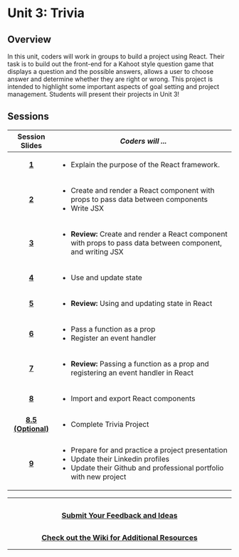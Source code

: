 # Unit 3: Trivia

## Overview
In this unit, coders will work in groups to build a project using React. Their task is to build out the front-end for a Kahoot style question game that displays a question and the possible answers, allows a user to choose answer and determine whether they are right or wrong. This project is intended to highlight some important aspects of goal setting and project management. Students will present their projects in Unit 3!
## Sessions 
|Session Slides|*Coders will ...*|
|:-------:|-------|
|[**1**](https://docs.google.com/presentation/d/1z3-sA0Opzt79SRh6AREtTAz2lydmNGyGy55366T8vB0/edit?usp=share_link)|<ul><li>Explain the purpose of the React framework.</li></ul>|
|[**2**](https://docs.google.com/presentation/d/1K---tTsdJ3WAPrf-HYDPSfX0TM5lm4i-80VTKD9h04E/edit?usp=sharing)|<ul><li>Create and render a React component with props to pass data between components</li><li>Write JSX</li></ul> |
|[**3**](https://docs.google.com/presentation/d/1FMPzl7WBlkuUBgZf6HIgGyy4vJakHPNI3pCEUMhyjbA/edit?usp=sharing)|<ul><li>**Review:** Create and render a React component with props to pass data between component, and writing JSX</li></ul>|
|[**4**](https://docs.google.com/presentation/d/1el5dlRWXyb-gJ_oWI4UGbNxWMdtZDlcLoLutMTCHnGk/edit?usp=sharing)|<ul><li>Use and update state</li></ul>|
|[**5**](https://docs.google.com/presentation/d/11JMLGBhYF_3s_AA_siP01Qm8GzHvrsf7hD3FArGvYGg/edit?usp=sharing)|<ul><li>**Review:** Using and updating state in React</li></ul>|
|[**6**](https://docs.google.com/presentation/d/1kbkEKh5lR_TNjSHW1CZ3Ylx01f3n3TZ8qcThp_it1_g/edit?usp=sharing)|<ul><li>Pass a function as a prop</li><li>Register an event handler</li></ul>|
|[**7**](https://docs.google.com/presentation/d/1ZRagZVYmwUCamiCiWrW6IfY17G20HS7SmHCkhI68oTg/edit?usp=sharing)|<ul> <li>**Review:** Passing a function as a prop and registering an event handler in React</li></ul>|
|[**8**](https://docs.google.com/presentation/d/1DZY1uxYmODrlXUGNYUAEW1-Kly-DpGYQ4_25RT0FOuo/edit?usp=sharing)| <ul><li>Import and export React components</li></ul>|
|[**8.5 (Optional)**](https://docs.google.com/presentation/d/121wuslPtobKX-Gp3fy4Rz6Vae6XE9jkU22cxnvcrFUA/edit#slide=id.g1fffe8f918f_0_0)| <ul><li>Complete Trivia Project</li></ul>|
|[**9**]()| <ul><li>Prepare for and practice a project presentation</li><li>Update their Linkedin profiles</li><li>Update their Github and professional portfolio with new project</li></ul>|

---
## <h3 align="center"><a href="https://docs.google.com/forms/d/e/1FAIpQLSc4oUNSthmU63TqlzUOOWd3buX3tGVIPRNDm0tsLB_nOONRLQ/viewform">Submit Your Feedback and Ideas</a></h3>

## <h3 align="center"><a href="https://github.com/itscodenation/curriculum-22-23/wiki">Check out the Wiki for Additional Resources</a></h3>

---
